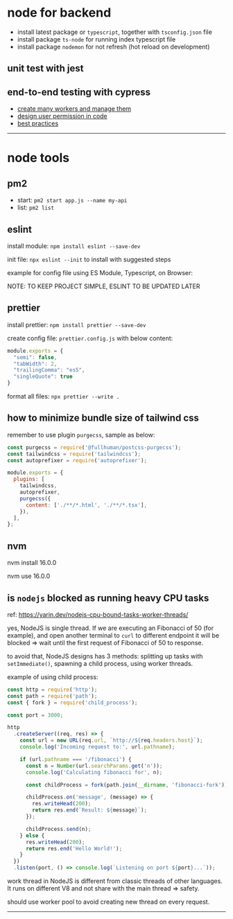 # node for backend

- install latest package or `typescript`, together with `tsconfig.json` file
- install package `ts-node` for running index typescript file
- install package `nodemon` for not refresh (hot reload on development)

## unit test with jest

## end-to-end testing with cypress

- [create many workers and manage them](https://github.com/piscinajs/piscina)
- [design user permission in code](https://css-tricks.com/handling-user-permissions-in-javascript/)
- [best practices](https://github.com/goldbergyoni/nodebestpractices)

---

# node tools

## pm2

- start: `pm2 start app.js --name my-api`
- list: `pm2 list`

## eslint 

install module: `npm install eslint --save-dev`

init file: `npx eslint --init` to install with suggested steps

example for config file using ES Module, Typescript, on Browser:

NOTE: TO KEEP PROJECT SIMPLE, ESLINT TO BE UPDATED LATER

## prettier

install prettier: `npm install prettier --save-dev`

create config file: `prettier.config.js` with below content:

```js
module.exports = {
  "semi": false,
  "tabWidth": 2,
  "trailingComma": "es5",
  "singleQuote": true
}
```

format all files: `npx prettier --write .`

## how to minimize bundle size of tailwind css

remember to use plugin `purgecss`, sample as below:

```javascript
const purgecss = require('@fullhuman/postcss-purgecss');
const tailwindcss = require('tailwindcss');
const autoprefixer = require('autoprefixer');

module.exports = {
  plugins: [
    tailwindcss,
    autoprefixer,
    purgecss({
      content: ['./**/*.html', './**/*.tsx'],
    }),
  ],
};
```

## nvm

nvm install 16.0.0

nvm use 16.0.0


## is `nodejs` blocked as running heavy CPU tasks

ref: https://yarin.dev/nodejs-cpu-bound-tasks-worker-threads/

yes, NodeJS is single thread. If we are executing an Fibonacci of 50 (for example), and open another terminal to `curl` to different endpoint it will be blocked => wait until the first request of Fibonacci of 50 to response.

to avoid that, NodeJS designs has 3 methods: splitting up tasks with `setImmediate()`, spawning a child process, using worker threads.

example of using child process:

```javascript
const http = require('http');
const path = require('path');
const { fork } = require('child_process');

const port = 3000;

http
  .createServer((req, res) => {
    const url = new URL(req.url, `http://${req.headers.host}`);
    console.log('Incoming request to:', url.pathname);

    if (url.pathname === '/fibonacci') {
      const n = Number(url.searchParams.get('n'));
      console.log('Calculating fibonacci for', n);

      const childProcess = fork(path.join(__dirname, 'fibonacci-fork'));

      childProcess.on('message', (message) => {
        res.writeHead(200);
        return res.end(`Result: ${message}`);
      });

      childProcess.send(n);
    } else {
      res.writeHead(200);
      return res.end('Hello World!');
    }
  })
  .listen(port, () => console.log(`Listening on port ${port}...`));
```

work thread in NodeJS is different from classic threads of other languages. It runs on different V8 and not share with the main thread => safety.

should use worker pool to avoid creating new thread on every request.


---
